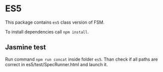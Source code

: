 # ES5

This package contains `es5` class version of FSM.

To install dependencies call `npm install`.

## Jasmine test

Run command `npm run concat` inside folder `es5`. Than check if all paths are correct in es5/test/SpecRunner.html and launch it.

  [7a11264d]: https://github.com/jasmine/jasmine/releases "Jasmine standalone"
